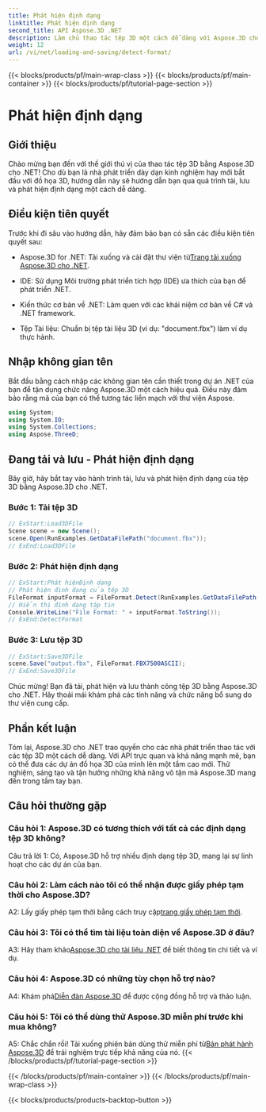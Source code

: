 ```yaml
---
title: Phát hiện định dạng
linktitle: Phát hiện định dạng
second_title: API Aspose.3D .NET
description: Làm chủ thao tác tệp 3D một cách dễ dàng với Aspose.3D cho .NET. Tải, lưu và phát hiện các định dạng một cách liền mạch.
weight: 12
url: /vi/net/loading-and-saving/detect-format/
---
```


{{< blocks/products/pf/main-wrap-class >}}
{{< blocks/products/pf/main-container >}}
{{< blocks/products/pf/tutorial-page-section >}}

# Phát hiện định dạng

## Giới thiệu

Chào mừng bạn đến với thế giới thú vị của thao tác tệp 3D bằng Aspose.3D cho .NET! Cho dù bạn là nhà phát triển dày dạn kinh nghiệm hay mới bắt đầu với đồ họa 3D, hướng dẫn này sẽ hướng dẫn bạn qua quá trình tải, lưu và phát hiện định dạng một cách dễ dàng.

## Điều kiện tiên quyết

Trước khi đi sâu vào hướng dẫn, hãy đảm bảo bạn có sẵn các điều kiện tiên quyết sau:

-  Aspose.3D for .NET: Tải xuống và cài đặt thư viện từ[Trang tải xuống Aspose.3D cho .NET](https://releases.aspose.com/3d/net/).

- IDE: Sử dụng Môi trường phát triển tích hợp (IDE) ưa thích của bạn để phát triển .NET.

- Kiến thức cơ bản về .NET: Làm quen với các khái niệm cơ bản về C# và .NET framework.

- Tệp Tài liệu: Chuẩn bị tệp tài liệu 3D (ví dụ: "document.fbx") làm ví dụ thực hành.

## Nhập không gian tên

Bắt đầu bằng cách nhập các không gian tên cần thiết trong dự án .NET của bạn để tận dụng chức năng Aspose.3D một cách hiệu quả. Điều này đảm bảo rằng mã của bạn có thể tương tác liền mạch với thư viện Aspose.

```csharp
using System;
using System.IO;
using System.Collections;
using Aspose.ThreeD;
```

## Đang tải và lưu - Phát hiện định dạng

Bây giờ, hãy bắt tay vào hành trình tải, lưu và phát hiện định dạng của tệp 3D bằng Aspose.3D cho .NET.

### Bước 1: Tải tệp 3D

```csharp
// ExStart:Load3DFile
Scene scene = new Scene();
scene.Open(RunExamples.GetDataFilePath("document.fbx"));
// ExEnd:Load3DFile
```

### Bước 2: Phát hiện định dạng

```csharp
// ExStart:Phát hiệnĐịnh dạng
// Phát hiện định dạng của tệp 3D
FileFormat inputFormat = FileFormat.Detect(RunExamples.GetDataFilePath("document.fbx"));
// Hiển thị định dạng tập tin
Console.WriteLine("File Format: " + inputFormat.ToString());
// ExEnd:DetectFormat
```

### Bước 3: Lưu tệp 3D

```csharp
// ExStart:Save3DFile
scene.Save("output.fbx", FileFormat.FBX7500ASCII);
// ExEnd:Save3DFile
```

Chúc mừng! Bạn đã tải, phát hiện và lưu thành công tệp 3D bằng Aspose.3D cho .NET. Hãy thoải mái khám phá các tính năng và chức năng bổ sung do thư viện cung cấp.

## Phần kết luận

Tóm lại, Aspose.3D cho .NET trao quyền cho các nhà phát triển thao tác với các tệp 3D một cách dễ dàng. Với API trực quan và khả năng mạnh mẽ, bạn có thể đưa các dự án đồ họa 3D của mình lên một tầm cao mới. Thử nghiệm, sáng tạo và tận hưởng những khả năng vô tận mà Aspose.3D mang đến trong tầm tay bạn.

## Câu hỏi thường gặp

### Câu hỏi 1: Aspose.3D có tương thích với tất cả các định dạng tệp 3D không?

Câu trả lời 1: Có, Aspose.3D hỗ trợ nhiều định dạng tệp 3D, mang lại sự linh hoạt cho các dự án của bạn.

### Câu hỏi 2: Làm cách nào tôi có thể nhận được giấy phép tạm thời cho Aspose.3D?

 A2: Lấy giấy phép tạm thời bằng cách truy cập[trang giấy phép tạm thời](https://purchase.aspose.com/temporary-license/).

### Câu hỏi 3: Tôi có thể tìm tài liệu toàn diện về Aspose.3D ở đâu?

 A3: Hãy tham khảo[Aspose.3D cho tài liệu .NET](https://reference.aspose.com/3d/net/) để biết thông tin chi tiết và ví dụ.

### Câu hỏi 4: Aspose.3D có những tùy chọn hỗ trợ nào?

 A4: Khám phá[Diễn đàn Aspose.3D](https://forum.aspose.com/c/3d/18) để được cộng đồng hỗ trợ và thảo luận.

### Câu hỏi 5: Tôi có thể dùng thử Aspose.3D miễn phí trước khi mua không?

 A5: Chắc chắn rồi! Tải xuống phiên bản dùng thử miễn phí từ[Bản phát hành Aspose.3D](https://releases.aspose.com/) để trải nghiệm trực tiếp khả năng của nó.
{{< /blocks/products/pf/tutorial-page-section >}}

{{< /blocks/products/pf/main-container >}}
{{< /blocks/products/pf/main-wrap-class >}}

{{< blocks/products/products-backtop-button >}}
